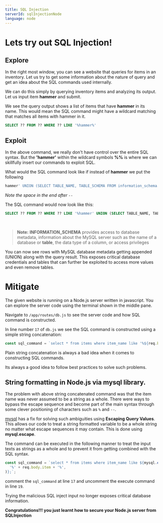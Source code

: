```yaml
---
title: SQL Injection
serverId: sqlInjectionNode
language: node
---
```


# Lets try out SQL Injection!

## Explore

In the right most window, you can see a website that queries for items in an inventory. Let us try to get some information about the nature of query and get an idea about the SQL commands used internally.

We can do this simply by querying inventory items and analyzing its output. Let us input item **hammer** and submit.

We see the query output shows a list of items that have **hammer** in its name. This would mean the SQL command might have a wildcard matching that matches all items with hammer in it.

```sql
SELECT ?? FROM ?? WHERE ?? LIKE '%hammer%'
```

## Exploit

In the above command, we really don't have control over the entire SQL syntax. But the **'hammer'** within the wildcard symbols **%%** is where we can skillfully insert our commands to exploit SQL.

What would the SQL command look like if instead of **hammer** we put the following

```sql
hammer' UNION (SELECT TABLE_NAME, TABLE_SCHEMA FROM information_schema.tables);--
```

_Note the space in the end after `-- `_

The SQL command would now look like this:

```sql
SELECT ?? FROM ?? WHERE ?? LIKE '%hammer' UNION (SELECT TABLE_NAME, TABLE_SCHEMA FROM information_schema.tables);--%'
```

<br>

> **Note:** **INFORMATION_SCHEMA** provides access to database metadata, information about the MySQL server such as the name of a database or **table**, the data type of a column, or access privileges

You can now see rows with MySQL database metadata getting appended (UNION) along with the query result. This exposes critical database credentials and tables that can further be exploited to access more values and even remove tables.

# Mitigate

The given website is running on a Node.js server written in javascript. You can explore the server code using the terminal shown in the middle pane.

Navigate to `/app/routes/db.js` to see the server code and how SQL command is constructed.

In line number `17` of `db.js` we see the SQL command is constructed using a simple string concatenation:

```js
const sql_command = `select * from items where item_name like '%${req.body.item}%';`;
```

Plain string concatenation is always a bad idea when it comes to constructing SQL commands.

Its always a good idea to follow best practices to solve such problems.

## String formatting in Node.js via mysql library.

The problem with above string concatenated command was that the item name was never assumed to be a string as a whole. There were ways to bypass the escape sequence and become part of the main syntax through some clever positioning of characters such as `%` and `--`.

[mysql](https://github.com/mysqljs/mysql#escaping-query-values) has a fix for solving such ambiguities using **Escaping Query Values**. This allows our code to treat a string formatted variable to be a whole string no matter what escape sequences it may contain. This is done using **mysql.escape**.

The command can be executed in the following manner to treat the input texts as strings as a whole and to prevent it from getting combined with the SQL syntax.

```js
const sql_command = `select * from items where item_name like ${mysql.escape(
  '%' + req.body.item + '%',
)};`;
```

comment the `sql_command` at line `17` and uncomment the execute command in line `19`.

Trying the malicious SQL inject input no longer exposes critical database information.

<strong>Congratulations!!! you just learnt how to secure your Node.js server from SQLInjection</strong>
